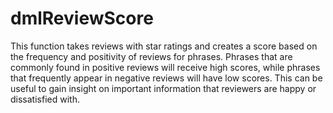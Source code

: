 # dmlReviewScore
This function takes reviews with star ratings and creates a score based on the frequency and positivity of reviews for phrases. Phrases that are commonly found in positive reviews will receive high scores, while phrases that frequently appear in negative reviews will have low scores. This can be useful to gain insight on important information that reviewers are happy or dissatisfied with.
